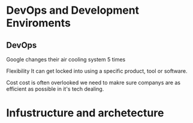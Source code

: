 # DevOps and Development Enviroments

## DevOps

Google changes their air cooling system 5 times

Flexibility
It can get locked into using a specific product, tool or software.

Cost
cost is often overlooked we need to makre sure companys are as efficient as possible in it's tech dealing.

# Infustructure and archetecture



